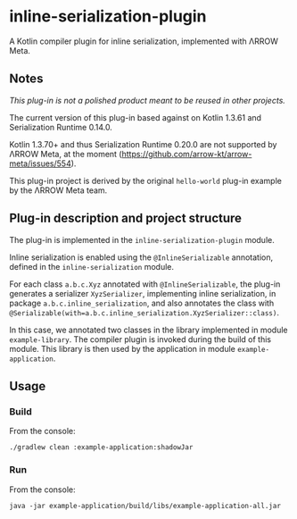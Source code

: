 # inline-serialization-plugin
A Kotlin compiler plugin for inline serialization, implemented with ΛRROW Meta.

## Notes
*This plug-in is not a polished product meant to be reused in other projects.*

The current version of this plug-in based against on Kotlin 1.3.61 and Serialization Runtime 0.14.0.

Kotlin 1.3.70+ and thus Serialization Runtime 0.20.0 are not supported by ΛRROW Meta, at the moment (https://github.com/arrow-kt/arrow-meta/issues/554).

This plug-in project is derived by the original `hello-world` plug-in example by the ΛRROW Meta team.

## Plug-in description and project structure
The plug-in is implemented in the `inline-serialization-plugin` module.

Inline serialization is enabled using the `@InlineSerializable` annotation, defined in the `inline-serialization` module.

For each class `a.b.c.Xyz` annotated with `@InlineSerializable`, the plug-in generates a serializer `XyzSerializer`, implementing inline serialization, in package `a.b.c.inline_serialization`, and also annotates the class with `@Serializable(with=a.b.c.inline_serialization.XyzSerializer::class)`.

In this case, we annotated two classes in the library implemented in module `example-library`. The compiler plugin is invoked during the build of this module. This library is then used by the application in module `example-application`.

## Usage
### Build
From the console:

```./gradlew clean :example-application:shadowJar```

### Run
From the console:

```java -jar example-application/build/libs/example-application-all.jar```
